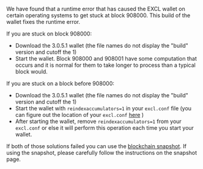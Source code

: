 We have found that a runtime error that has caused the EXCL wallet on certain operating systems to get stuck at block 908000. This build of the wallet fixes the runtime error.

If you are stuck on block 908000:
- Download the 3.0.5.1 wallet (the file names do not display the "build" version and cutoff the 1)
- Start the wallet. Block 908000 and 908001 have some computation that occurs and it is normal for them to take longer to process than a typical block would.

If you are stuck on a block before 908000:
- Download the 3.0.5.1 wallet (the file names do not display the "build" version and cutoff the 1)
- Start the wallet with `reindexaccumulators=1` in your `excl.conf` file (you can figure out the location of your `excl.conf` [here](https://excl.freshdesk.com/support/solutions/articles/30000004664-where-are-my-wallet-dat-blockchain-and-configuration-conf-files-located-) )
- After starting the wallet, remove `reindexaccumulators=1` from your `excl.conf` or else it will perform this operation each time you start your wallet.

If both of those solutions failed you can use the [blockchain snapshot](http://178.254.23.111/~pub/EXCL/Daily-Snapshots-Html/EXCL-Daily-Snapshots.html). If using the snapshot, please carefully follow the instructions on the snapshot page.